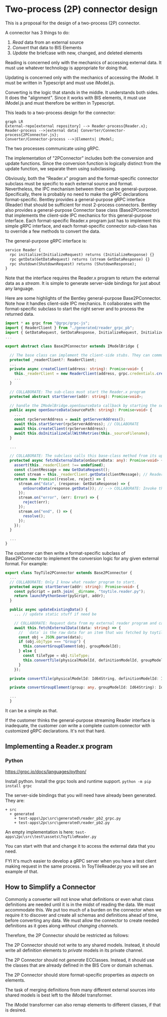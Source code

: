 # Two-process (2P) connector design

This is a proposal for the design of a two-process (2P) connector.

A connector has 3 things to do:

1. _Read_ data from an external source
2. _Convert_ that data to BIS Elements
3. _Update_ the briefcase with new, changed, and deleted elements

Reading is concerned only with the mechanics of accessing external data. It must use whatever technology is appropriate for doing that.

Updating is concerned only with the mechanics of accessing the iModel. It must be written in Typescript and must use iModel.js.

Converting is the logic that stands in the middle. It understands both sides. It does the "alignment". Since it works with BIS elements, it must use iModel.js and must therefore be written in Typescript.

This leads to a two-process design for the connector:

```mermaid
graph LR
External-repo[external repository] --> Reader-process{Reader.x};
Reader-process -->|external data| Converter/Connector-process{2PConnector.js};
Converter/Connector-process -->|Elements| iModel;
```

The two processes communicate using gRPC.

The implementation of "2PConnector" includes both the conversion and update functions. Since the conversion function is logically distinct from the update function, we separate them using subclassing.

Obviously, both the "Reader.x" program and the format-specific connector subclass must be specific to each external source and format. Nevertheless, the IPC mechanism between them can be general-purpose. Specifically, there is probably no need to make the gRPC declarations format-specific. Bentley provides a general-purpose gRPC interface (Reader) that should be sufficient for most 2-process connectors. Bentley also provides a general-purpose Connector base class (Base2PConnector) that implements the client-side IPC mechanics for this general-purpose interface. Each format-specific Reader.x program just has to implement this simple gRPC interface, and each format-specific connector sub-class has to override a few methods to convert the data.

The general-purpose gRPC interface is:

```protobuf
service Reader {
  rpc initialize(InitializeRequest) returns (InitializeResponse) {}
  rpc getData(GetDataRequest) returns (stream GetDataResponse) {}
  rpc shutdown(ShutdownRequest) returns (ShutdownResponse);
}
```

Note that the interface requires the Reader.x program to return the external data as a _stream_.
It is simple to generate server-side bindings for just about any language.

Here are some highlights of the Bentley general-purpose Base2PConnector. Note how it handles client-side IPC mechanics. It collaborates with the format-specific subclass to start the right server and to process the returned data.

```ts
import * as grpc from "@grpc/grpc-js";
import { ReaderClient } from "./generated/reader_grpc_pb";
import { GetDataRequest, GetDataResponse, InitializeRequest, InitializeResponse, ShutdownRequest, ShutdownResponse } from "./generated/reader_pb";
...

export abstract class Base2PConnector extends IModelBridge {

  // The base class can implement the client-side stubs. They can communicate with any Reader.x program.
  protected _readerClient?: ReaderClient;
  ...
  private async createClient(address: string): Promise<void> {
    this._readerClient = new ReaderClient(address, grpc.credentials.createInsecure());
    ...
  }

  // COLLABORATE: The sub-class must start the Reader.x program
  protected abstract startServer(addr: string): Promise<void>;

  // handle the IModelBridge.openSourceData callback by starting the server and connecting to it.
  public async openSourceData(sourcePath: string): Promise<void> {
    ...
    const rpcServerAddress = await getServerAddress();
    await this.startServer(rpcServerAddress); // COLLABORATE
    await this.createClient(rpcServerAddress);
    await this.doInitializeCallWithRetries(this._sourceFilename);
  }

  ...

  // COLLABORATE: The subclass calls this base-class method from its updateExistingData method to get data from Reader.x
  protected async fetchExternalData(onSourceData: any): Promise<void> {
    assert(this._readerClient !== undefined);
    const clientMessage = new GetDataRequest();
    const stream = this._readerClient.getData(clientMessage); // Reader.X *streams* the external data
    return new Promise((resolve, reject) => {
      stream.on("data", (response: GetDataResponse) => {
        onSourceData(response.getData()); // --> COLLABORATE: Invoke the supplied callback to process the data
      });
      stream.on("error", (err: Error) => {
        reject(err);
      });
      stream.on("end", () => {
        resolve();
      });
    });
  }

  ...
}
```

The customer can then write a format-specific subclass of Base2PConnector to implement the conversion logic for any given external format. For example:

```ts
export class ToyTile2PConnector extends Base2PConnector {
  ...
  // COLLABORATE: Only I know what reader program to start.
  protected async startServer(addr: string): Promise<void> {
    const pyScript = path.join(__dirname, "toytile.reader.py");
    return launchPythonSever(pyScript, addr);
  }

  public async updateExistingData() {
    ... // update static stuff if need be

    // COLLABORATE: Request data from my external reader program and calls me back on each item that it returns
    await this.fetchExternalData((data: string) => {
      //  `data` is the raw data for an item that was fetched by toytile.reader.py
      const obj = JSON.parse(data);
      if (obj.objType === "Group") {
        this.convertGroupElement(obj, groupModelId);
      } else {
        const tileType = obj.tileType;
        this.convertTile(physicalModelId, definitionModelId, groupModelId, obj, tileType);
      }
    });

  private convertTile(physicalModelId: Id64String, definitionModelId: Id64String, groupModelId: Id64String, tile: any, shape: string) { ... }

  private convertGroupElement(group: any, groupModelId: Id64String): Id64String { ... }

  ...
  }

```

It can be a simple as that.

If the customer thinks the general-purpose streaming Reader interface is inadequate, the customer _can_ write a complete custom connector with customized gRPC declarations. It's not that hard.

## Implementing a Reader.x program

### Python

https://grpc.io/docs/languages/python/

Install python.
Install the grpc tools and runtime support.
`python -m pip install grpc`

The server-side bindings that you will need have already been generated. They are:

```
+ src
  + generated
    + test-apps\2pc\src\generated\reader_pb2_grpc.py
    + test-apps\2pc\src\generated\reader_pb2.py
```

An empty implementation is here:
`test-apps\2pc\src\test\assets\ToyTileReader.py`

You can start with that and change it to access the external data that you need.

FYI It's much easier to develop a gRPC server when you have a test client making request in the same process. In ToyTileReader.py you will see an example of that.

## How to Simplify a Connector

Commonly a converter will not know what definitions or even what class definitions are needed until it is in the midst of reading the data. We must accommodate this. We put too much of a burden on the connector when we require it to discover and create all schemas and definitions ahead of time, before converting any data. We must allow the connector to create needed definitions as it goes along _without changing channels_.

Therefore, the 2P Connector should be restricted as follows:

The 2P Connector should not write to any shared models. Instead, it should write all definition elements to _private_ models in its private channel.

The 2P Connector should not _generate_ ECClasses. Instead, it should use the classes that are already defined in the BIS Core or domain schemas.

The 2P Connector should store format-specific properties as _aspects_ on elements.

The task of merging definitions from many different external sources into shared models is best left to the iModel transformer.

The iModel transformer can also remap elements to different classes, if that is desired.
